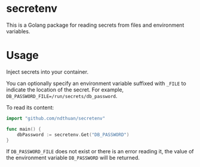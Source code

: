 # secretenv
This is a Golang package for reading secrets from files and environment variables.

# Usage

Inject secrets into your container.

You can optionally specify an environment variable suffixed with `_FILE` to indicate the location of the secret. For example, `DB_PASSWORD_FILE=/run/secrets/db_password`.

To read its content: 

```go
import "github.com/ndthuan/secretenv"

func main() {
    dbPassword := secretenv.Get("DB_PASSWORD")
}
```

If `DB_PASSWORD_FILE` does not exist or there is an error reading it, the value of the environment variable `DB_PASSWORD` will be returned.
